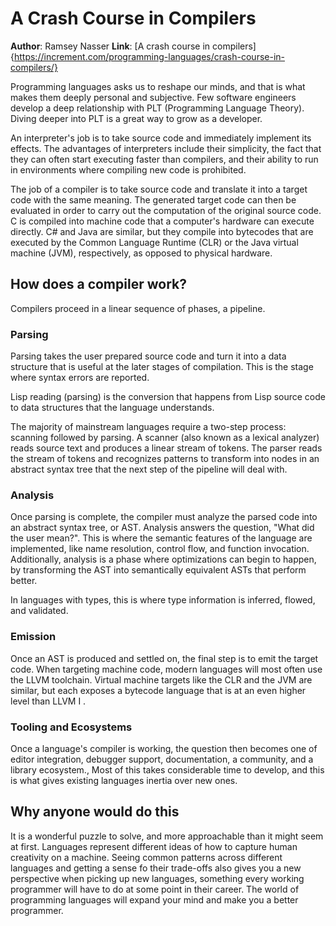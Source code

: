 # A Crash Course in Compilers
**Author**: Ramsey Nasser
**Link**: [A crash course in compilers]{https://increment.com/programming-languages/crash-course-in-compilers/}

Programming languages asks us to reshape our minds, and that is what makes them deeply personal and subjective.
Few software engineers develop a deep relationship with PLT (Programming Language Theory).
Diving deeper into PLT is a great way to grow as a developer.

An interpreter's job is to take source code and immediately implement its effects.
The advantages of interpreters include their simplicity, the fact that they can often start executing faster than compilers, and their ability to run in environments where compiling new code is prohibited.

The job of a compiler is to take source code and translate it into a target code with the same meaning.
The generated target code can then be evaluated in order to carry out the computation of the original source code.
C is compiled into machine code that a computer's hardware can execute directly.
C# and Java are similar, but they compile into bytecodes that are executed by the Common Language Runtime (CLR) or the Java virtual machine (JVM), respectively, as opposed to physical hardware.

## How does a compiler work?
Compilers proceed in a linear sequence of phases, a pipeline.

### Parsing
Parsing takes the user prepared source code and turn it into a data structure that is useful at the later stages of compilation.
This is the stage where syntax errors are reported.

Lisp reading (parsing) is the conversion that happens from Lisp source code to data structures that the language understands.

The majority of mainstream languages require a two-step process: scanning followed by parsing.
A scanner (also known as a lexical analyzer) reads source text and produces a linear stream of tokens.
The parser reads the stream of tokens and recognizes patterns to transform into nodes in an abstract syntax tree that the next step of the pipeline will deal with.

### Analysis
Once parsing is complete, the compiler must analyze the parsed code into an abstract syntax tree, or AST.
Analysis answers the question, "What did the user mean?".
This is where the semantic features of the language are implemented, like name resolution, control flow, and function invocation.
Additionally, analysis is a phase where optimizations can begin to happen, by transforming the AST into semantically equivalent ASTs that perform better.

In languages with types, this is where type information is inferred, flowed, and validated. 

### Emission
Once an AST is produced and settled on, the final step is to emit the target code.
When targeting machine code, modern languages will most often use the LLVM toolchain. 
Virtual machine targets like the CLR and the JVM are similar, but each exposes a bytecode language that is at an even higher level than LLVM I .


### Tooling and Ecosystems
Once a language's compiler is working, the question then becomes one of editor integration, debugger support, documentation, a community, and a library ecosystem.,
Most of this takes considerable time to develop, and this is what gives existing languages inertia over new ones.

## Why anyone would do this
It is a wonderful puzzle to solve, and more approachable than it might seem at first.
Languages represent different ideas of how to capture human creativity on a machine.
Seeing common patterns across different languages and getting a sense fo their trade-offs also gives you a new perspective when picking up new languages, something every working programmer will have to do at some point in their career.
The world of programming languages will expand your mind and make you a better programmer.

